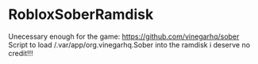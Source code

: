 # RobloxSoberRamdisk
Unecessary enough
for the game: https://github.com/vinegarhq/sober
Script to load /.var/app/org.vinegarhq.Sober into the ramdisk
i deserve no credit!!!

